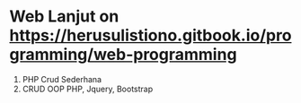 # Web Lanjut on https://herusulistiono.gitbook.io/programming/web-programming

1. PHP Crud Sederhana
2. CRUD OOP PHP, Jquery, Bootstrap
